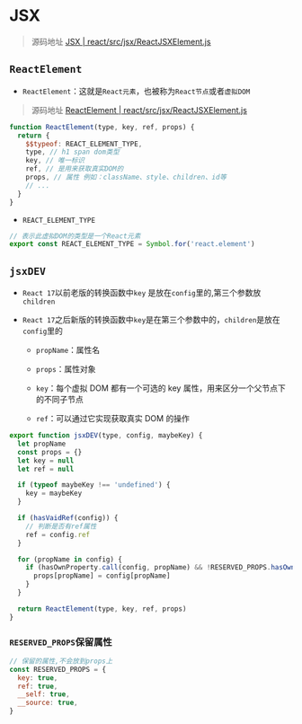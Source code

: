 # JSX

> 源码地址 [<u>JSX | react/src/jsx/ReactJSXElement.js</u>](https://github.com/azzlzzxz/react-source-code/blob/3d95c43b8967d4dda1ec9a22f0d9ea4999fee8b8/packages/react/src/jsx/ReactJSXElement.js#L535)

## `ReactElement`

- `ReactElement`：这就是`React元素`，也被称为`React节点`或者`虚拟DOM`

> 源码地址 [<u>ReactElement | react/src/jsx/ReactJSXElement.js</u>](https://github.com/azzlzzxz/react-source-code/blob/3d95c43b8967d4dda1ec9a22f0d9ea4999fee8b8/packages/react/src/jsx/ReactJSXElement.js#L224)

```js
function ReactElement(type, key, ref, props) {
  return {
    $$typeof: REACT_ELEMENT_TYPE,
    type, // h1 span dom类型
    key, // 唯一标识
    ref, // 是用来获取真实DOM的
    props, // 属性 例如：className、style、children、id等
    // ...
  }
}
```

- `REACT_ELEMENT_TYPE`

```js
// 表示此虚拟DOM的类型是一个React元素
export const REACT_ELEMENT_TYPE = Symbol.for('react.element')
```

## `jsxDEV`

- `React 17`以前老版的转换函数中`key` 是放在`config`里的,第三个参数放`children`

- `React 17`之后新版的转换函数中`key`是在第三个参数中的，`children`是放在`config`里的

  - `propName`：属性名

  - `props`：属性对象

  - `key`：每个虚拟 DOM 都有一个可选的 key 属性，用来区分一个父节点下的不同子节点

  - `ref`：可以通过它实现获取真实 DOM 的操作

```js
export function jsxDEV(type, config, maybeKey) {
  let propName
  const props = {}
  let key = null
  let ref = null

  if (typeof maybeKey !== 'undefined') {
    key = maybeKey
  }

  if (hasVaidRef(config)) {
    // 判断是否有ref属性
    ref = config.ref
  }

  for (propName in config) {
    if (hasOwnProperty.call(config, propName) && !RESERVED_PROPS.hasOwnProperty(propName)) {
      props[propName] = config[propName]
    }
  }

  return ReactElement(type, key, ref, props)
}
```

### `RESERVED_PROPS`保留属性

```js
// 保留的属性,不会放到props上
const RESERVED_PROPS = {
  key: true,
  ref: true,
  __self: true,
  __source: true,
}
```
